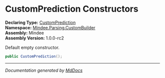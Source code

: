 ﻿<!--  
  <auto-generated>   
    The contents of this file were generated by a tool.  
    Changes to this file may be list if the file is regenerated  
  </auto-generated>   
-->

# CustomPrediction Constructors

**Declaring Type:** [CustomPrediction](../index.md)  
**Namespace:** [Mindee.Parsing.CustomBuilder](../../index.md)  
**Assembly:** Mindee  
**Assembly Version:** 1.0.0\-rc2

Default empty constructor.

```csharp
public CustomPrediction();
```
___

*Documentation generated by [MdDocs](https://github.com/ap0llo/mddocs)*
